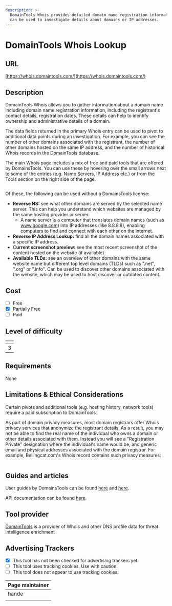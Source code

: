 ```yaml
---
description: >-
  DomainTools Whois provides detailed domain name registration information, and
  can be used to investigate details about domains or IP addresses.
---
```


# DomainTools Whois Lookup

## URL

[https://whois.domaintools.com/](https://whois.domaintools.com/)

## Description

DomainTools Whois allows you to gather information about a domain name including domain name registration information, including the registrant's contact details, registration dates. These details can help to identify ownership and administrative details of a domain.

The data fields returned in the primary Whois entry can be used to pivot to additional data points during an investigation. For example, you can see the number of other domains associated with the registrant, the number of other domains hosted on the same IP address, and the number of historical Whois records in the DomainTools database.

The main Whois page includes a mix of free and paid tools that are offered by DomainsTools. You can use these by hovering over the small arrows next to some of the entries (e.g. Name Servers, IP Address etc.) or from the Tools section on the right side of the page.

<figure><img src=".gitbook/assets/Screenshot 2024-06-15 at 2.09.32 PM.png" alt=""><figcaption></figcaption></figure>

Of these, the following can be used without a DomainsTools license:

* **Reverse NS:** see what other domains are served by the selected name server. This can help you understand which websites are managed by the same hosting provider or server.
  * A name server is a computer that translates domain names (such as www.google.com) into IP addresses (like 8.8.8.8), enabling computers to find and connect with each other on the internet.
* **Reverse IP Address Lookup:** find all the domain names associated with a specific IP address.
* C**urrent screenshot preview:** see the most recent screenshot of the content hosted on the website (if available)
* **Available TLDs:** see an overview of other domains with the same website name but different top level domains (TLDs) such as ".net", ".org" or  ".info".  Can be used to discover other domains associated with the website, which may be used to host discover or outdated content.&#x20;

## Cost

* [ ] Free
* [x] Partially Free
* [ ] Paid

## Level of difficulty

<table><thead><tr><th data-type="rating" data-max="5"></th></tr></thead><tbody><tr><td>3</td></tr></tbody></table>

## Requirements

None

## Limitations & Ethical Considerations

Certain pivots and additional tools (e.g. hosting history, network tools) require a paid subscription to DomainTools.&#x20;

As part of domain privacy measures, most domain registrars offer Whois privacy services that anonymize the registrant details. As a result, you may not be able to find the real name of the individual who owns a domain or other details associated with them. Instead you will see a "Registration Private" designation where the individual's name would be, and generic email and physical addresses associated with the domain registrar. For example, Bellingcat.com's Whois record contains such privacy measures:

<figure><img src=".gitbook/assets/Screenshot 2024-06-15 at 2.17.31 PM.png" alt=""><figcaption></figcaption></figure>

## Guides and articles

User guides by DomainsTools can be found [here](https://www.domaintools.com/wp-content/uploads/Whois-User-Guide.pdf) and [here](https://www.domaintools.com/resources/user-guides/whois-history/).&#x20;

API documentation can be found [here](https://www.domaintools.com/resources/api-documentation/whois-lookup/).&#x20;

## Tool provider

[DomainTools](https://www.domaintools.com/) is a provider of Whois and other DNS profile data for threat intelligence enrichment

## Advertising Trackers

* [x] This tool has not been checked for advertising trackers yet.
* [ ] This tool uses tracking cookies. Use with caution.
* [ ] This tool does not appear to use tracking cookies.

| Page maintainer |
| --------------- |
| hande           |
|                 |
